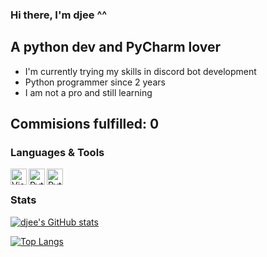### Hi there, I'm djee ^^

## A python dev and PyCharm lover
- I'm currently trying my skills in discord bot development
- Python programmer since 2 years
- I am not a pro and still learning

## Commisions fulfilled: 0

### Languages & Tools
[<img align="left" alt="Visual Studio Code" width="26px" src="https://upload.wikimedia.org/wikipedia/commons/1/1d/PyCharm_Icon.svg" />][pycharm]
[<img align="left" alt="Python" width="26px" src="https://upload.wikimedia.org/wikipedia/commons/c/c3/Python-logo-notext.svg" />][python]
[<img align="left" alt="Python" width="26px" src="https://user-images.githubusercontent.com/95190051/143787284-1b67ddf5-0f19-41df-bcc0-fd93a4591b3b.png" />][discord.py]

<br />

### Stats
[![djee's GitHub stats](https://github-readme-stats.vercel.app/api?username=djee-dev&theme=radical)](https://github.com/anuraghazra/github-readme-stats)

[![Top Langs](https://github-readme-stats.vercel.app/api/top-langs/?username=djee-dev&layout=compact&theme=radical)](https://github.com/djee-dev)

[pycharm]: https://www.jetbrains.com/pycharm/
[python]: https://www.python.org/
[discord.py]: https://github.com/Rapptz/discord.py
